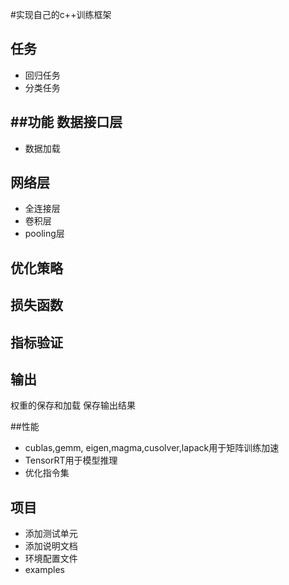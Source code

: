 #实现自己的c++训练框架

## 任务
* 回归任务
* 分类任务

##功能
数据接口层
-------
* 数据加载


网络层
-----
* 全连接层
* 卷积层
* pooling层

优化策略
------



损失函数
-----


指标验证
---


输出
-----
权重的保存和加载
保存输出结果


##性能
* cublas,gemm, eigen,magma,cusolver,lapack用于矩阵训练加速
* TensorRT用于模型推理
* 优化指令集


## 项目
* 添加测试单元
* 添加说明文档
* 环境配置文件
* examples




